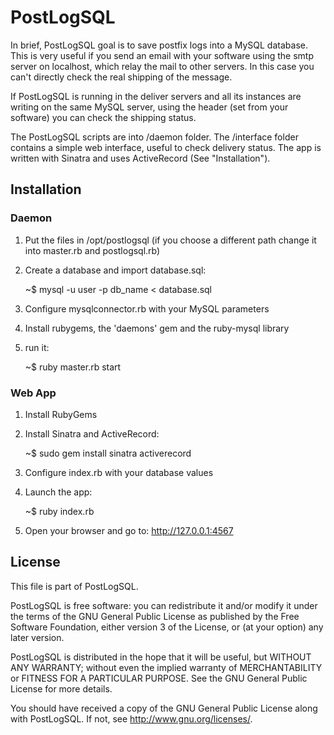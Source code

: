 # PostLogSQL

In brief, PostLogSQL goal is to save postfix logs into a MySQL database.
This is very useful if you send an email with your software using the smtp server on localhost, which relay the mail to other servers. In this case you can't directly check the real shipping of the message.

If PostLogSQL is running in the deliver servers and all its instances are writing on the same MySQL server, using the <message-id> header (set from your software) you can check the shipping status.

The PostLogSQL scripts are into /daemon folder.
The /interface folder contains a simple web interface, useful to check delivery status. The app is written with Sinatra and uses ActiveRecord (See "Installation").

## Installation

### Daemon

1. Put the files in /opt/postlogsql (if you choose a different path change it into master.rb and postlogsql.rb)
2. Create a database and import database.sql:

	~$ mysql -u user -p db_name < database.sql 

3. Configure mysqlconnector.rb with your MySQL parameters
4. Install rubygems, the 'daemons' gem and the ruby-mysql library
5. run it:

	~$ ruby master.rb start

### Web App

1. Install RubyGems
2. Install Sinatra and ActiveRecord:

	~$ sudo gem install sinatra activerecord

3. Configure index.rb with your database values
4. Launch the app:

	~$ ruby index.rb

5. Open your browser and go to: http://127.0.0.1:4567

## License

This file is part of PostLogSQL.

PostLogSQL is free software: you can redistribute it and/or modify
it under the terms of the GNU General Public License as published by
the Free Software Foundation, either version 3 of the License, or
(at your option) any later version.

PostLogSQL is distributed in the hope that it will be useful,
but WITHOUT ANY WARRANTY; without even the implied warranty of
MERCHANTABILITY or FITNESS FOR A PARTICULAR PURPOSE.  See the
GNU General Public License for more details.

You should have received a copy of the GNU General Public License
along with PostLogSQL.  If not, see http://www.gnu.org/licenses/.
